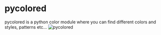 # pycolored
pycolored is a python color module where you can find different colors and styles, patterns etc...
![pycolored](https://user-images.githubusercontent.com/123885505/223522527-a967717d-fc36-4373-9d9e-025f8fb19344.png)

